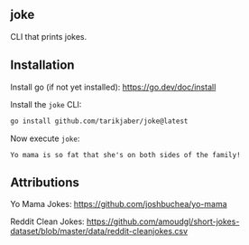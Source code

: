 ## joke
CLI that prints jokes.

## Installation
Install go (if not yet installed): https://go.dev/doc/install

Install the `joke` CLI:
```bash
go install github.com/tarikjaber/joke@latest
```

Now execute `joke`:
```
Yo mama is so fat that she's on both sides of the family!
```

## Attributions
Yo Mama Jokes: https://github.com/joshbuchea/yo-mama 

Reddit Clean Jokes: https://github.com/amoudgl/short-jokes-dataset/blob/master/data/reddit-cleanjokes.csv

